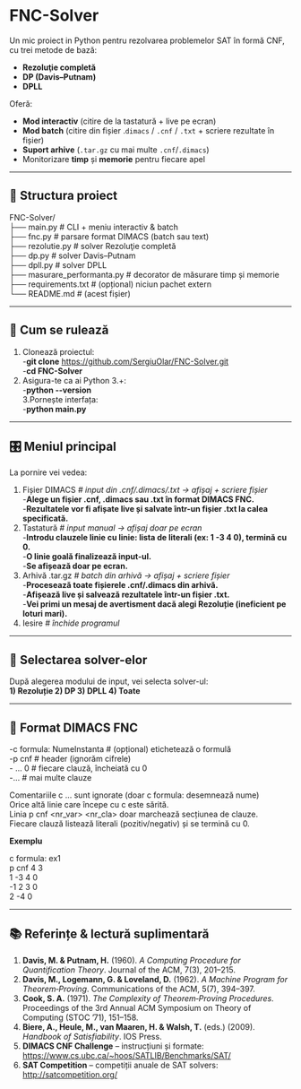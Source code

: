 # FNC-Solver

Un mic proiect in Python pentru rezolvarea problemelor SAT în formă CNF, cu trei metode de bază:

- **Rezoluţie completă**  
- **DP (Davis–Putnam)**  
- **DPLL**  

Oferă:
- **Mod interactiv** (citire de la tastatură + live pe ecran)  
- **Mod batch** (citire din fișier .`dimacs` / `.cnf` / `.txt` + scriere rezultate în fișier)  
- **Suport arhive** (`.tar.gz` cu mai multe `.cnf`/`.dimacs`)  
- Monitorizare **timp** și **memorie** pentru fiecare apel

---

## 📁 Structura proiect
FNC-Solver/  
├── main.py # CLI + meniu interactiv & batch  
├── fnc.py # parsare format DIMACS (batch sau text)  
├── rezolutie.py # solver Rezoluţie completă  
├── dp.py # solver Davis–Putnam  
├── dpll.py # solver DPLL  
├── masurare_performanta.py # decorator de măsurare timp și memorie  
├── requirements.txt # (opțional) niciun pachet extern  
└── README.md # (acest fișier)  

---

## 🚀 Cum se rulează

1. Clonează proiectul:  
   -**git clone** https://github.com/SergiuOlar/FNC-Solver.git  
   -**cd FNC-Solver**  
2. Asigura-te ca ai Python 3.+:  
   -**python --version**  
3.Pornește interfața:  
   -**python main.py**  

---

## 🎛️ Meniul principal

La pornire vei vedea:  
  1) Fișier DIMACS      _# input din .cnf/.dimacs/.txt → afișaj + scriere fișier_  
     -**Alege un fișier .cnf, .dimacs sau .txt în format DIMACS FNC.**  
     -**Rezultatele vor fi afișate live și salvate într-un fișier .txt la calea specificată.**  
  3) Tastatură          _# input manual → afișaj doar pe ecran_    
     -**Introdu clauzele linie cu linie: lista de literali (ex: 1 -3 4 0), termină cu 0.**  
     -**O linie goală finalizează input-ul.**  
     -**Se afișează doar pe ecran.**  
  5) Arhivă .tar.gz     _# batch din arhivă → afișaj + scriere fișier_  
     -**Procesează toate fișierele .cnf/.dimacs din arhivă.**  
     -**Afișează live și salvează rezultatele într-un fișier .txt.**  
     -**Vei primi un mesaj de avertisment dacă alegi Rezoluție (ineficient pe loturi mari).**  
  7) Iesire             _# închide programul_  

---

## 🔢 Selectarea solver-elor  

După alegerea modului de input, vei selecta solver-ul:  
  **1) Rezoluție   2) DP   3) DPLL   4) Toate**  

---

## 📄 Format DIMACS FNC  

  -c formula: NumeInstanta      # (opțional) etichetează o formulă  
  -p cnf <numVar> <numClauze>   # header (ignorăm cifrele)  
  -<lit1> <lit2> … <litk> 0     # fiecare clauză, încheiată cu 0  
  -…                            # mai multe clauze  

  Comentariile c … sunt ignorate (doar c formula: desemnează nume)  
  Orice altă linie care începe cu c este sărită.  
  Linia p cnf <nr_var> <nr_cla> doar marchează secțiunea de clauze.  
  Fiecare clauză listează literali (pozitiv/negativ) și se termină cu 0.  

  **Exemplu**  
  
  c formula: ex1  
  p cnf 4 3  
  1 -3 4 0  
  -1 2 3 0  
  2 -4 0  
  

---

## 📚 Referințe & lectură suplimentară

1. **Davis, M. & Putnam, H.** (1960). *A Computing Procedure for Quantification Theory*. Journal of the ACM, 7(3), 201–215.  
2. **Davis, M., Logemann, G. & Loveland, D.** (1962). *A Machine Program for Theorem‐Proving*. Communications of the ACM, 5(7), 394–397.  
3. **Cook, S. A.** (1971). *The Complexity of Theorem‐Proving Procedures*. Proceedings of the 3rd Annual ACM Symposium on Theory of Computing (STOC ’71), 151–158.  
4. **Biere, A., Heule, M., van Maaren, H. & Walsh, T.** (eds.) (2009). *Handbook of Satisfiability*. IOS Press.  
5. **DIMACS CNF Challenge** – instrucțiuni și formate:  
   https://www.cs.ubc.ca/~hoos/SATLIB/Benchmarks/SAT/  
6. **SAT Competition** – competiții anuale de SAT solvers:  
   http://satcompetition.org/  




   
